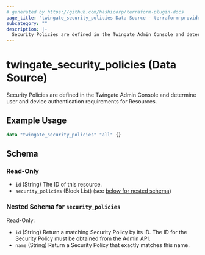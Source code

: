 ```yaml
---
# generated by https://github.com/hashicorp/terraform-plugin-docs
page_title: "twingate_security_policies Data Source - terraform-provider-twingate"
subcategory: ""
description: |-
  Security Policies are defined in the Twingate Admin Console and determine user and device authentication requirements for Resources.
---
```


# twingate_security_policies (Data Source)

Security Policies are defined in the Twingate Admin Console and determine user and device authentication requirements for Resources.

## Example Usage

```terraform
data "twingate_security_policies" "all" {}
```

<!-- schema generated by tfplugindocs -->
## Schema

### Read-Only

- `id` (String) The ID of this resource.
- `security_policies` (Block List) (see [below for nested schema](#nestedblock--security_policies))

<a id="nestedblock--security_policies"></a>
### Nested Schema for `security_policies`

Read-Only:

- `id` (String) Return a matching Security Policy by its ID. The ID for the Security Policy must be obtained from the Admin API.
- `name` (String) Return a Security Policy that exactly matches this name.


